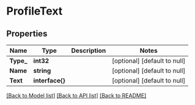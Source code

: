 # ProfileText

## Properties
Name | Type | Description | Notes
------------ | ------------- | ------------- | -------------
**Type_** | **int32** |  | [optional] [default to null]
**Name** | **string** |  | [optional] [default to null]
**Text** | **interface{}** |  | [optional] [default to null]

[[Back to Model list]](../README.md#documentation-for-models) [[Back to API list]](../README.md#documentation-for-api-endpoints) [[Back to README]](../README.md)


